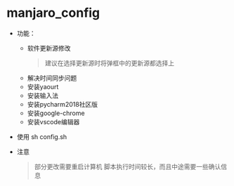 # manjaro_config
- 功能：
	- 软件更新源修改
	  > 建议在选择更新源时将弹框中的更新源都选择上
	- 解决时间同步问题
	- 安装yaourt
	- 安装输入法
	- 安装pycharm2018社区版
	- 安装google-chrome
	- 安装vscode编辑器

- 使用
		sh config.sh

- 注意
	> 部分更改需要重启计算机
	> 脚本执行时间较长，而且中途需要一些确认信息